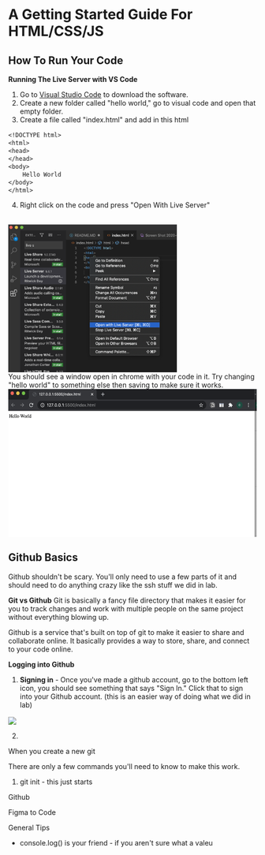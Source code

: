 # A Getting Started Guide For HTML/CSS/JS


## How To Run Your Code<br>

**Running The Live Server with VS Code**

1. Go to [Visual Studio Code](https://code.visualstudio.com/) to download the software. 
2. Create a new folder called "hello world," go to visual code and open that empty folder.
3. Create a file called "index.html" and add in this html
```
<!DOCTYPE html>
<html>
<head>
</head>
<body>
    Hello World
</body>
</html>
```
4. Right click on the code and press "Open With Live Server"
<br>
<img align="center" src="images/open-live-server.png" height="300">
<br>
You should see a window open in chrome with your code in it. Try changing "hello world" to something else then saving to make sure it works.
<br>
<img align="center" src="images/hello-world.png" height="300">
<br>


## Github Basics<br>
Github shouldn't be scary. You'll only need to use a few parts of it and should need to do anything crazy like the ssh stuff we did in lab.

**Git vs Github**
Git is basically a fancy file directory that makes it easier for you to track changes and work with multiple people on the same project without everything blowing up.

Github is a service that's built on top of git to make it easier to share and collaborate online. It basically provides a way to store, share, and connect to your code online.

**Logging into Github**
1. **Signing in** -  Once you've made a github account, go to the bottom left icon, you should see something that says "Sign In." Click that to sign into your Github account. (this is an easier way of doing what we did in lab)
<img align="center" src="https://code.visualstudio.com/assets/docs/editor/github/extension-signin.png" height="300">
<br>

2. 



When you create a new git

There are only a few commands you'll need to know to make this work.
1. git init - this just starts 


Github


Figma to Code



General Tips
- console.log() is your friend - if you aren't sure what a valeu




